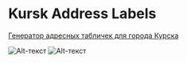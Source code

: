 # Kursk Address Labels

[Генератор адресных табличек для города Курска](http://address.rkursk.ru/)


![Alt-текст](https://github.com/yri066/Kursk_Address_Labels/blob/master/photo/IMG_20230128_151411__01.jpg?raw=true "Пример адресной таблички")
![Alt-текст](https://github.com/yri066/Kursk_Address_Labels/blob/master/photo/IMG_20211016_130341.jpg?raw=true "Пример адресной таблички")
